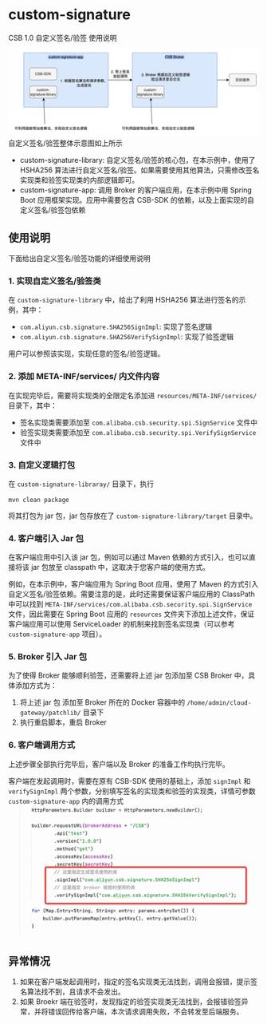 # custom-signature
CSB 1.0 自定义签名/验签 使用说明

![img_2.png](img_2.png)
自定义签名/验签整体示意图如上所示
* custom-signature-library: 自定义签名/验签的核心包，在本示例中，使用了 HSHA256 算法进行自定义签名/验签。如果需要使用其他算法，只需修改签名实现类和验签实现类的内部逻辑即可。
* custom-signature-app: 调用 Broker 的客户端应用，在本示例中用 Spring Boot 应用框架实现。应用中需要包含 CSB-SDK 的依赖，以及上面实现的自定义签名/验签包依赖

## 使用说明
下面给出自定义签名/验签功能的详细使用说明
### 1. 实现自定义签名/验签类
在 `custom-signature-library` 中，给出了利用 HSHA256 算法进行签名的示例，其中：
* `com.aliyun.csb.signature.SHA256SignImpl`: 实现了签名逻辑
* `com.aliyun.csb.signature.SHA256VerifySignImpl`: 实现了验签逻辑

用户可以参照该实现，实现任意的签名/验签逻辑。

### 2. 添加 META-INF/services/ 内文件内容
在实现完毕后，需要将实现类的全限定名添加进 `resources/META-INF/services/` 目录下，其中：
* 签名实现类需要添加至 `com.alibaba.csb.security.spi.SignService` 文件中
* 验签实现类需要添加至 `com.alibaba.csb.security.spi.VerifySignService` 文件中

### 3. 自定义逻辑打包
在 `custom-signature-libraray/` 目录下，执行
```
mvn clean package
```
将其打包为 jar 包，jar 包存放在了 `custom-signature-library/target` 目录中。
### 4. 客户端引入 Jar 包
在客户端应用中引入该 jar 包，例如可以通过 Maven 依赖的方式引入，也可以直接将该 jar 包放至 classpath 中，这取决于您客户端的使用方式。

例如，在本示例中，客户端应用为 Spring Boot 应用，使用了 Maven 的方式引入自定义签名/验签依赖。需要注意的是，此时还需要保证客户端应用的 ClassPath 中可以找到 `META-INF/services/com.alibaba.csb.security.spi.SignService` 文件，因此需要在 Spring Boot 应用的 `resources` 文件夹下添加上述文件，保证客户端应用可以使用 ServiceLoader 的机制来找到签名实现类（可以参考 `custom-signature-app` 项目）。

### 5. Broker 引入 Jar 包
为了使得 Broker 能够顺利验签，还需要将上述 jar 包添加至 CSB Broker 中，具体添加方式为：
1. 将上述 jar 包 添加至 Broker 所在的 Docker 容器中的 `/home/admin/cloud-gateway/patchlib/` 目录下
2. 执行重启脚本，重启 Broker

### 6. 客户端调用方式
上述步骤全部执行完毕后，客户端以及 Broker 的准备工作均执行完毕。

客户端在发起调用时，需要在原有 CSB-SDK 使用的基础上，添加 `signImpl` 和 `verifySignImpl` 两个参数，分别填写签名的实现类和验签的实现类，详情可参数 `custom-signature-app` 内的调用方式
![img.png](img.png)

## 异常情况
1. 如果在客户端发起调用时，指定的签名实现类无法找到，调用会报错，提示签名算法找不到，且请求不会发出。
2. 如果 Broekr 端在验签时，发现指定的验签实现类无法找到，会报错验签异常，并将错误回传给客户端，本次请求调用失败，不会转发至后端服务。